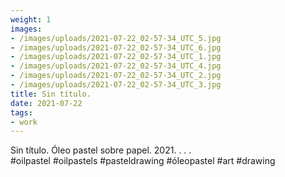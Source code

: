 ```yaml
---
weight: 1
images:
- /images/uploads/2021-07-22_02-57-34_UTC_5.jpg
- /images/uploads/2021-07-22_02-57-34_UTC_6.jpg
- /images/uploads/2021-07-22_02-57-34_UTC_1.jpg
- /images/uploads/2021-07-22_02-57-34_UTC_4.jpg
- /images/uploads/2021-07-22_02-57-34_UTC_2.jpg
- /images/uploads/2021-07-22_02-57-34_UTC_3.jpg
title: Sin título.
date: 2021-07-22
tags:
- work
---
```


Sin título.
Óleo pastel sobre papel.
2021.
.
.
.
#oilpastel #oilpastels #pasteldrawing #óleopastel #art #drawing

